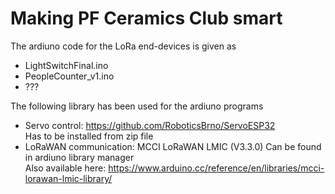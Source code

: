 # Making PF Ceramics Club smart


The ardiuno code for the LoRa end-devices is given as
- LightSwitchFinal.ino
- PeopleCounter_v1.ino
- ???

The following library has been used for the ardiuno programs
- Servo control: https://github.com/RoboticsBrno/ServoESP32  
  Has to be installed from zip file
- LoRaWAN communication: MCCI LoRaWAN LMIC (V3.3.0)
	Can be found in ardiuno library manager  
	Also available here: https://www.arduino.cc/reference/en/libraries/mcci-lorawan-lmic-library/
	
